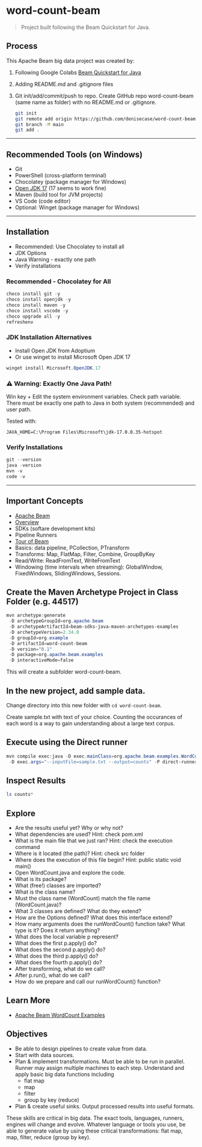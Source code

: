 # word-count-beam

> Project built following the Beam Quickstart for Java.

## Process

This Apache Beam big data project was created by:

1. Following Google Colabs [Beam Quickstart for Java](https://beam.apache.org/get-started/quickstart-java/)
2. Adding README.md and .gitignore files
3. Git init/add/commit/push to repo. Create GitHub repo word-count-beam (same name as folder) with no README.md or .gitignore. 

   ```Bash
   git init
   git remote add origin https://github.com/denisecase/word-count-beam.git
   git branch -M main
   git add .
   ```

-----

## Recommended Tools (on Windows)

- Git
- PowerShell (cross-platform terminal)
- Chocolatey (package manager for Windows)
- [Open JDK 17](https://adoptium.net/) (17 seems to work fine)
- Maven (build tool for JVM projects)
- VS Code (code editor)
- Optional: Winget (package manager for Windows)

-----

## Installation

- Recommended: Use Chocolatey to install all
- JDK Options 
- Java Warning - exactly one path
- Verify installations

### Recommended - Chocolatey for All

```PowerShell
choco install git -y
choco install openjdk -y
choco install maven -y
choco install vscode -y
choco upgrade all -y
refreshenv
```

### JDK Installation Alternatives

- Install Open JDK from Adoptium
- Or use winget to install Microsoft Open JDK 17

```PowerShell
winget install Microsoft.OpenJDK.17
```

### ⚠️ Warning: Exactly One Java Path!

Win key + Edit the system environment variables. Check path variable. There must be exactly one path to Java in both system (recommended) and user path. 

Tested with:

`JAVA_HOME=C:\Program Files\Microsoft\jdk-17.0.0.35-hotspot`

### Verify Installations

```PowerShell
git --version
java -version
mvn -v
code -v
```

-----


## Important Concepts

- [Apache Beam](https://beam.apache.org/)
- [Overview](https://beam.apache.org/get-started/beam-overview/)
- SDKs (softare development kits)
- Pipeline Runners
- [Tour of Beam](https://beam.apache.org/get-started/tour-of-beam/)
- Basics: data pipeline, PCollection, PTransform
- Transforms: Map, FlatMap, Filter, Combine, GroupByKey
- Read/Write: ReadFromText, WriteFromText
- Windowing (time intervals when streaming): GlobalWindow, FixedWindows, SlidingWindows, Sessions.


## Create the Maven Archetype Project in Class Folder (e.g. 44517)

```PowerShell
mvn archetype:generate 
 -D archetypeGroupId=org.apache.beam 
 -D archetypeArtifactId=beam-sdks-java-maven-archetypes-examples 
 -D archetypeVersion=2.34.0 
 -D groupId=org.example 
 -D artifactId=word-count-beam 
 -D version="0.1" 
 -D package=org.apache.beam.examples 
 -D interactiveMode=false
 ```

This will create a subfolder word-count-beam. 

## In the new project, add sample data. 

Change directory into this new folder with `cd word-count-beam`.

Create sample.txt with text of your choice. Counting the occurances of each word is a way to gain understanding about a large text corpus. 

## Execute using the Direct runner

```PowerShell
mvn compile exec:java -D exec.mainClass=org.apache.beam.examples.WordCount `
 -D exec.args="--inputFile=sample.txt --output=counts" -P direct-runner
```

## Inspect Results

```PowerShell
ls counts*
```

## Explore

- Are the results useful yet? Why or why not?
- What dependencies are used? Hint: check pom.xml
- What is the main file that we just ran? Hint: check the execution command
- Where is it located (the path)? Hint: check src folder
- Where does the execution of this file begin? Hint: public static void main()
- Open WordCount.java and explore the code. 
- What is its package?
- What (free!) classes are imported?
- What is the class name? 
- Must the class name (WordCount) match the file name (WordCount.java)? 
- What 3 classes are defined? What do they extend?
- How are the Options defined? What does this interface extend?
- How many arguments does the runWordCount() function take? What type is it? Does it return anything? 
- What does the local variable p represent?
- What does the first p.apply() do?
- What does the second p.apply() do?
- What does the third p.apply() do?
- What does the fourth p.apply() do?
- After transforming, what do we call? 
- After p.run(), what do we call?
- How do we prepare and call our runWordCount() function?

## Learn More

- [Apache Beam WordCount Examples
](https://beam.apache.org/get-started/wordcount-example/)


## Objectives

- Be able to design pipelines to create value from data.
- Start with data sources.
- Plan & implement transformations. Must be able to be run in parallel. Runner may assign multiple machines to each step. Understand and apply basic big data functions including 
  - flat map
  - map
  - filter
  - group by key (reduce)
- Plan & create useful sinks. Output processed results into useful formats.

These skills are critical in big data. The exact tools, languages, runners, engines will change and evolve. Whatever language or tools you use, be able to generate value by using these critical transformations: flat map, map, filter, reduce (group by key).
